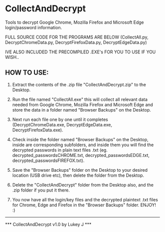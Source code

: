 # CollectAndDecrypt
Tools to decrypt Google Chrome, Mozilla Firefox and Microsoft Edge login/password information.

FULL SOURCE CODE FOR THE PROGRAMS ARE BELOW
(CollectAll.py, DecryptChromeData.py, DecryptFirefoxData.py, DecryptEdgeData.py)

IVE ALSO INCLUDED THE PRECOMPILED .EXE's FOR YOU TO USE IF YOU WISH..


HOW TO USE:
----------------------------------------------------------------

1. Extract the contents of the .zip file "CollectAndDecrypt.zip" to the Desktop.

2. Run the file named "CollectAll.exe" this will collect all relevant data needed from Google Chrome, Mozilla Firefox and Microsoft Edge and store the data in a folder named "Browser Backups" on the Desktop.

3. Next run each file one by one until it completes (DecryptChromeData.exe, DecryptEdgeData.exe, DecryptFirefoxData.exe).

4. Check inside the folder named "Browser Backups" on the Desktop, inside are corresponding subfolders, and inside them you will find the decrypted passwords in plain text files .txt (eg. decrypted_passwordsCHROME.txt, decrypted_passwordsEDGE.txt, decrypted_passwordsFIREFOX.txt).

5. Save the "Browser Backups" folder on the Desktop to your desired location (USB drive etc), then delete the folder from the Desktop.

6. Delete the "CollectAndDecrypt" folder from the Desktop also, and the .zip folder if you put it there.

7. You now have all the login/key files and the decrypted plaintext .txt files for Chrome, Edge and Firefox in the "Browser Backups" folder. ENJOY! :)
----------------------------------------------------------------

*** CollectAndDecrypt v1.0 by Lukey J ***

